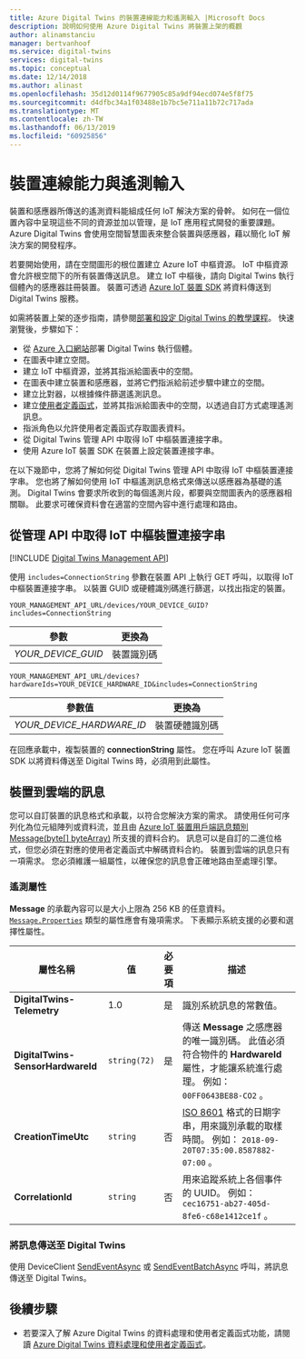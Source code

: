 ```yaml
---
title: Azure Digital Twins 的裝置連線能力和遙測輸入 |Microsoft Docs
description: 說明如何使用 Azure Digital Twins 將裝置上架的概觀
author: alinamstanciu
manager: bertvanhoof
ms.service: digital-twins
services: digital-twins
ms.topic: conceptual
ms.date: 12/14/2018
ms.author: alinast
ms.openlocfilehash: 35d12d0114f9677905c85a9df94ecd074e5f8f75
ms.sourcegitcommit: d4dfbc34a1f03488e1b7bc5e711a11b72c717ada
ms.translationtype: MT
ms.contentlocale: zh-TW
ms.lasthandoff: 06/13/2019
ms.locfileid: "60925856"
---
```

# <a name="device-connectivity-and-telemetry-ingress"></a>裝置連線能力與遙測輸入

裝置和感應器所傳送的遙測資料能組成任何 IoT 解決方案的骨幹。 如何在一個位置內容中呈現這些不同的資源並加以管理，是 IoT 應用程式開發的重要課題。 Azure Digital Twins 會使用空間智慧圖表來整合裝置與感應器，藉以簡化 IoT 解決方案的開發程序。

若要開始使用，請在空間圖形的根位置建立 Azure IoT 中樞資源。 IoT 中樞資源會允許根空間下的所有裝置傳送訊息。 建立 IoT 中樞後，請向 Digital Twins 執行個體內的感應器註冊裝置。 裝置可透過 [Azure IoT 裝置 SDK](https://docs.microsoft.com/azure/iot-hub/iot-hub-devguide-sdks) 將資料傳送到 Digital Twins 服務。

如需將裝置上架的逐步指南，請參閱[部署和設定 Digital Twins 的教學課程](tutorial-facilities-setup.md)。 快速瀏覽後，步驟如下：

- 從 [Azure 入口網站](https://portal.azure.com)部署 Digital Twins 執行個體。
- 在圖表中建立空間。
- 建立 IoT 中樞資源，並將其指派給圖表中的空間。
- 在圖表中建立裝置和感應器，並將它們指派給前述步驟中建立的空間。
- 建立比對器，以根據條件篩選遙測訊息。
- 建立[使用者定義函式](concepts-user-defined-functions.md)，並將其指派給圖表中的空間，以透過自訂方式處理遙測訊息。
- 指派角色以允許使用者定義函式存取圖表資料。
- 從 Digital Twins 管理 API 中取得 IoT 中樞裝置連接字串。
- 使用 Azure IoT 裝置 SDK 在裝置上設定裝置連接字串。

在以下幾節中，您將了解如何從 Digital Twins 管理 API 中取得 IoT 中樞裝置連接字串。 您也將了解如何使用 IoT 中樞遙測訊息格式來傳送以感應器為基礎的遙測。 Digital Twins 會要求所收到的每個遙測片段，都要與空間圖表內的感應器相關聯。 此要求可確保資料會在適當的空間內容中進行處理和路由。

## <a name="get-the-iot-hub-device-connection-string-from-the-management-api"></a>從管理 API 中取得 IoT 中樞裝置連接字串

[!INCLUDE [Digital Twins Management API](../../includes/digital-twins-management-api.md)]

使用 `includes=ConnectionString` 參數在裝置 API 上執行 GET 呼叫，以取得 IoT 中樞裝置連接字串。 以裝置 GUID 或硬體識別碼進行篩選，以找出指定的裝置。

```plaintext
YOUR_MANAGEMENT_API_URL/devices/YOUR_DEVICE_GUID?includes=ConnectionString
```

| 參數 | 更換為 |
| --- | --- |
| *YOUR_DEVICE_GUID* | 裝置識別碼 |

```plaintext
YOUR_MANAGEMENT_API_URL/devices?hardwareIds=YOUR_DEVICE_HARDWARE_ID&includes=ConnectionString
```

| 參數值 | 更換為 |
| --- | --- |
| *YOUR_DEVICE_HARDWARE_ID* | 裝置硬體識別碼 |

在回應承載中，複製裝置的 **connectionString** 屬性。 您在呼叫 Azure IoT 裝置 SDK 以將資料傳送至 Digital Twins 時，必須用到此屬性。

## <a name="device-to-cloud-message"></a>裝置到雲端的訊息

您可以自訂裝置的訊息格式和承載，以符合您解決方案的需求。 請使用任何可序列化為位元組陣列或資料流，並且由 [Azure IoT 裝置用戶端訊息類別 Message(byte[] byteArray)](https://docs.microsoft.com/dotnet/api/microsoft.azure.devices.client.message.-ctor?view=azure-dotnet#Microsoft_Azure_Devices_Client_Message__ctor_System_Byte___) 所支援的資料合約。 訊息可以是自訂的二進位格式，但您必須在對應的使用者定義函式中解碼資料合約。 裝置到雲端的訊息只有一項需求。 您必須維護一組屬性，以確保您的訊息會正確地路由至處理引擎。

### <a name="telemetry-properties"></a>遙測屬性

 **Message** 的承載內容可以是大小上限為 256 KB 的任意資料。 [`Message.Properties`](https://docs.microsoft.com/dotnet/api/microsoft.azure.devices.client.message.properties?view=azure-dotnet) 類型的屬性應會有幾項需求。 下表顯示系統支援的必要和選擇性屬性。

| 屬性名稱 | 值 | 必要項 | 描述 |
|---|---|---|---|
| **DigitalTwins-Telemetry** | 1.0 | 是 | 識別系統訊息的常數值。 |
| **DigitalTwins-SensorHardwareId** | `string(72)` | 是 | 傳送 **Message** 之感應器的唯一識別碼。 此值必須符合物件的 **HardwareId** 屬性，才能讓系統進行處理。 例如： `00FF0643BE88-CO2` 。 |
| **CreationTimeUtc** | `string` | 否 | [ISO 8601](https://en.wikipedia.org/wiki/ISO_8601) 格式的日期字串，用來識別承載的取樣時間。 例如： `2018-09-20T07:35:00.8587882-07:00` 。 |
| **CorrelationId** | `string` | 否 | 用來追蹤系統上各個事件的 UUID。 例如： `cec16751-ab27-405d-8fe6-c68e1412ce1f` 。

### <a name="send-your-message-to-digital-twins"></a>將訊息傳送至 Digital Twins

使用 DeviceClient [SendEventAsync](https://docs.microsoft.com/dotnet/api/microsoft.azure.devices.client.deviceclient.sendeventasync?view=azure-dotnet) 或 [SendEventBatchAsync](https://docs.microsoft.com/dotnet/api/microsoft.azure.devices.client.deviceclient.sendeventbatchasync?view=azure-dotnet) 呼叫，將訊息傳送至 Digital Twins。

## <a name="next-steps"></a>後續步驟

- 若要深入了解 Azure Digital Twins 的資料處理和使用者定義函式功能，請閱讀 [Azure Digital Twins 資料處理和使用者定義函式](concepts-user-defined-functions.md)。
